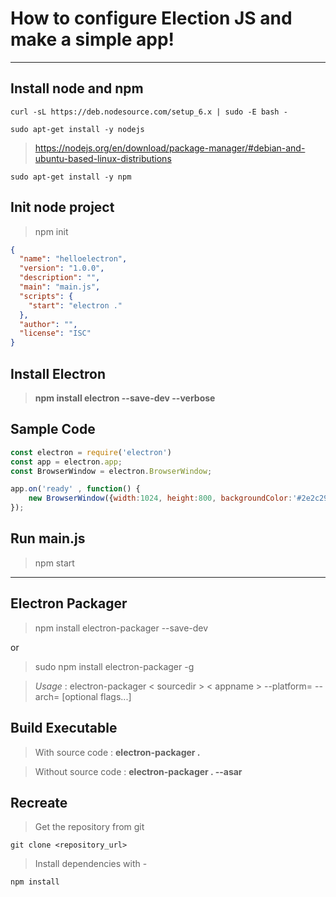 
# How to configure Election JS and make a simple app!

***

## Install node and npm
    curl -sL https://deb.nodesource.com/setup_6.x | sudo -E bash -

    sudo apt-get install -y nodejs 
 > https://nodejs.org/en/download/package-manager/#debian-and-ubuntu-based-linux-distributions
 
    sudo apt-get install -y npm
 
## Init node project

> npm init

~~~JSON
{
  "name": "helloelectron",
  "version": "1.0.0",
  "description": "",
  "main": "main.js",
  "scripts": {
    "start": "electron ."
  },
  "author": "",
  "license": "ISC"
}
~~~


## Install Electron

> **npm install electron --save-dev --verbose**


## Sample Code
~~~Javascript
const electron = require('electron')
const app = electron.app;
const BrowserWindow = electron.BrowserWindow;

app.on('ready' , function() {
	new BrowserWindow({width:1024, height:800, backgroundColor:'#2e2c29'}).loadURL('https://google.com');
});
~~~

## Run main.js

> npm start


***

 
## Electron Packager
 
> npm install electron-packager --save-dev

or 

> sudo npm install electron-packager -g

> *Usage* :
	electron-packager < sourcedir > < appname > --platform=<platform> --arch=<arch> [optional flags...]
	
## Build Executable
> With source code : **electron-packager .**

> Without source code : **electron-packager . --asar**



## Recreate
> Get the repository from git

    git clone <repository_url>

> Install dependencies with - 

    npm install

